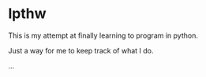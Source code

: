 lpthw
=====
This is my attempt at finally learning to program in python.

Just a way for me to keep track of what I do.

...
